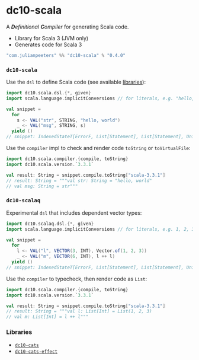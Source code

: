 # dc10-scala
A ***D**efinitional* ***C**ompiler* for generating Scala code.
 - Library for Scala 3 (JVM only)
 - Generates code for Scala 3

```scala
"com.julianpeeters" %% "dc10-scala" % "0.4.0"
```

### `dc10-scala`


Use the `dsl` to define Scala code (see available [libraries](#libraries)):

```scala
import dc10.scala.dsl.{*, given}
import scala.language.implicitConversions // for literals, e.g. "hello, world"

val snippet = 
  for
    s <- VAL("str", STRING, "hello, world")
    _ <- VAL("msg", STRING, s)
  yield ()
// snippet: IndexedStateT[ErrorF, List[Statement], List[Statement], Unit] = cats.data.IndexedStateT@73d48fa4
```

Use the `compiler` impl to check and render code `toString` or `toVirtualFile`:

```scala
import dc10.scala.compiler.{compile, toString}
import dc10.scala.version.`3.3.1`

val result: String = snippet.compile.toString["scala-3.3.1"]
// result: String = """val str: String = "hello, world"
// val msg: String = str"""
```

### `dc10-scalaq`
Experimental `dsl` that includes dependent vector types:

```scala
import dc10.scalaq.dsl.{*, given}
import scala.language.implicitConversions // for literals, e.g. 1, 2, 3

val snippet = 
  for
    l <- VAL("l", VECTOR(3, INT), Vector.of(1, 2, 3))
    _ <- VAL("m", VECTOR(6, INT), l ++ l)
  yield ()
// snippet: IndexedStateT[ErrorF, List[Statement], List[Statement], Unit] = cats.data.IndexedStateT@1e3c797c
```

Use the `compiler` to typecheck, then render code as `List`:

```scala
import dc10.scala.compiler.{compile, toString}
import dc10.scala.version.`3.3.1`

val result: String = snippet.compile.toString["scala-3.3.1"]
// result: String = """val l: List[Int] = List(1, 2, 3)
// val m: List[Int] = l ++ l"""
```

### Libraries
 - [`dc10-cats`](https://github.com/julianpeeters/dc10-cats)
 - [`dc10-cats-effect`](https://github.com/julianpeeters/dc10-cats-effect)
